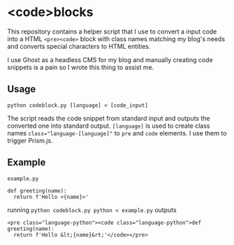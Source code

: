 # &lt;code&gt;blocks


This repository contains a helper script that I use to convert a input code into a HTML `<pre><code>` block with class names matching my blog's needs and converts special characters to HTML entities.

I use Ghost as a headless CMS for my blog and manually creating code snippets is a pain so I wrote this thing to assist me.

## Usage

```
python codeblock.py [language] < [code_input]
```

The script reads the code snippet from standard input and outputs the converted one into standard output. `[language]` is used to create class names `class="language-[language]"` to `pre` and `code` elements. I use them to trigger Prism.js.

## Example

`example.py`

```
def greeting(name):
  return f'Hello <{name}>'
```

running `python codeblock.py python < example.py` outputs

```
<pre class="language-python"><code class="language-python">def greeting(name):
  return f'Hello &lt;{name}&rt;'</code></pre>
```
